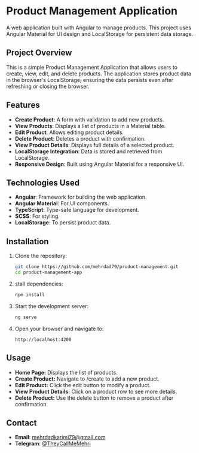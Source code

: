 # Product Management Application

A web application built with Angular to manage products. This project uses Angular Material for UI design and LocalStorage for persistent data storage.

## Project Overview
This is a simple Product Management Application that allows users to create, view, edit, and delete products. The application stores product data in the browser's LocalStorage, ensuring the data persists even after refreshing or closing the browser.

## Features
- **Create Product**: A form with validation to add new products.
- **View Products**: Displays a list of products in a Material table.
- **Edit Product**: Allows editing product details.
- **Delete Product**: Deletes a product with confirmation.
- **View Product Details**: Displays full details of a selected product.
- **LocalStorage Integration**: Data is stored and retrieved from LocalStorage.
- **Responsive Design**: Built using Angular Material for a responsive UI.

## Technologies Used
- **Angular**: Framework for building the web application.
- **Angular Material**: For UI components.
- **TypeScript**: Type-safe language for development.
- **SCSS**: For styling.
- **LocalStorage**: To persist product data.

## Installation

1. Clone the repository:
   ```bash
   git clone https://github.com/mehrdad79/product-management.git
   cd product-management-app
2. stall dependencies:
   ```bash
   npm install
3. Start the development server:
   ```bash
   ng serve
4. Open your browser and navigate to:
   ```arduino
   http://localhost:4200
## Usage
- **Home Page:** Displays the list of products.
- **Create Product:** Navigate to /create to add a new product.
- **Edit Product:** Click the edit button to modify a product.
- **View Product Details:** Click on a product row to see more details.
- **Delete Product:** Use the delete button to remove a product after confirmation.
## Contact
- **Email**: [mehrdadkarimi79@gmail.com](mailto:mehrdadkarimi79@gmail.com)
- **Telegram**: [@TheyCallMeMehri](https://t.me/TheyCallMeMehri)
